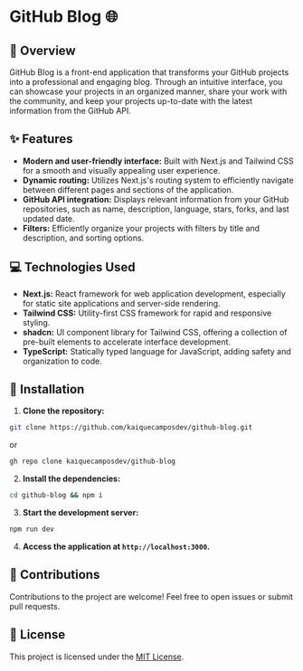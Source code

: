 # GitHub Blog 🌐

## 📍 Overview

GitHub Blog is a front-end application that transforms your GitHub projects into a professional and engaging blog. Through an intuitive interface, you can showcase your projects in an organized manner, share your work with the community, and keep your projects up-to-date with the latest information from the GitHub API.

## ✨ Features
- **Modern and user-friendly interface:** Built with Next.js and Tailwind CSS for a smooth and visually appealing user experience.
- **Dynamic routing:** Utilizes Next.js's routing system to efficiently navigate between different pages and sections of the application.
- **GitHub API integration:** Displays relevant information from your GitHub repositories, such as name, description, language, stars, forks, and last updated date.
- **Filters:** Efficiently organize your projects with filters by title and description, and sorting options.

## 💻 Technologies Used
- **Next.js:** React framework for web application development, especially for static site applications and server-side rendering.
- **Tailwind CSS:** Utility-first CSS framework for rapid and responsive styling.
- **shadcn:** UI component library for Tailwind CSS, offering a collection of pre-built elements to accelerate interface development.
- **TypeScript:** Statically typed language for JavaScript, adding safety and organization to code.

## 🚀 Installation
1. **Clone the repository:**
```bash
git clone https://github.com/kaiquecamposdev/github-blog.git
```
or
```bash
gh repo clone kaiquecamposdev/github-blog
```
2. **Install the dependencies:**
```bash
cd github-blog && npm i
```
3. **Start the development server:**
```bash
npm run dev
```
4. **Access the application at `http://localhost:3000`.** 

## 🤝 Contributions
Contributions to the project are welcome! Feel free to open issues or submit pull requests.

## 📝 License
This project is licensed under the [MIT License](./LICENSE).
